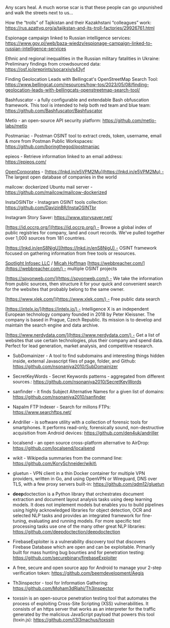 
Any scars heal. A much worse scar is that these people can go unpunished and walk the streets next to us...

How the “trolls” of Tajikistan and their Kazakhstani “colleagues” work: https://rus.azattyq.org/a/tajikstan-and-its-troll-factories/29926761.html

Espionage campaign linked to Russian intelligence services: https://www.gov.pl/web/baza-wiedzy/espionage-campaign-linked-to-russian-intelligence-services

Ethnic and regional inequalities in the Russian military fatalities in Ukraine: Preliminary findings from crowdsourced data: https://osf.io/preprints/socarxiv/s43yf



Finding Geolocation Leads with Bellingcat's OpenStreetMap Search Tool: https://www.bellingcat.com/resources/how-tos/2023/05/08/finding-geolocation-leads-with-bellingcats-openstreetmap-search-tool/

Bashfuscator - a fully configurable and extendable Bash obfuscation framework. This tool is intended to help both red team and blue team: https://github.com/Bashfuscator/Bashfuscator

Metlo - an open-source API security platform: https://github.com/metlo-labs/metlo

Postmaniac - Postman OSINT tool to extract creds, token, username, email & more from Postman Public Workspaces: https://github.com/boringthegod/postmaniac

epieos - Retrieve information linked to an email address: https://epieos.com/

[OpenCorporates](https://www.linkedin.com/company/opencorporates/) - [https://lnkd.in/e5VPM2Mu](https://lnkd.in/e5VPM2Mu) - The largest open database of companies in the world  

mailcow: dockerized Ubuntu mail server - https://github.com/mailcow/mailcow-dockerized

InstaOSINTbr - Instagram OSINT tools collection: https://github.com/DavizinBR/InstaOSINTbr

Instagram Story Saver: https://www.storysaver.net/

[https://id.occrp.org/](https://id.occrp.org/) - Browse a global index of public registries for company, land and court records. We've pulled together over 1,000 sources from 181 countries.  
  
[https://lnkd.in/enS8NigU](https://lnkd.in/enS8NigU) - OSINT framework focused on gathering information from free tools or resources.  
  
[Spotlight Infosec LLC](https://www.linkedin.com/company/spotlight-infosec-llc/) / [Micah Hoffman](https://www.linkedin.com/in/ACoAAACv17YBho-5eWyZGAhfB60BlqVi4p5HEp4) [https://webbreacher.com/](https://webbreacher.com/) - multiple OSINT projects  
  
[https://spyonweb.com/](https://spyonweb.com/) - We take the information from public sources, then structure it for your quick and convenient search for the websites that probably belong to the same owner.  
  
[https://www.xlek.com/](https://www.xlek.com/) - Free public data search  
  
[https://intelx.io/](https://intelx.io/) - Intelligence X is an independent European technology company founded in 2018 by Peter Kleissner. The company is based in Prague, Czech Republic. Its mission is to develop and maintain the search engine and data archive.  
  
[https://www.nerdydata.com/](https://www.nerdydata.com/) - Get a list of websites that use certain technologies, plus their company and spend data.  
Perfect for lead generation, market analysis, and competitive research.


- SubDomainizer - A tool to find subdomains and interesting things hidden inside, external Javascript files of page, folder, and Github: https://github.com/nsonaniya2010/SubDomainizer

- SecretKeyWords - Secret Keywords patterns - aggregated from different sources.: https://github.com/nsonaniya2010/SecretKeyWords

- sanfinder - it finds Subject Alternative Names for a given list of domains: https://github.com/nsonaniya2010/sanfinder

- Napalm FTP Indexer - Search for millons FTPs: https://www.searchftps.net/

- Andriller - is software utility with a collection of forensic tools for smartphones. It performs read-only, forensically sound, non-destructive acquisition from Android devices: https://github.com/den4uk/andriller

- localsend - an open source cross-platform alternative to AirDrop: https://github.com/localsend/localsend

- wikit - Wikipedia summaries from the command line: https://github.com/KorySchneider/wikit\

- gluetun - VPN client in a thin Docker container for multiple VPN providers, written in Go, and using OpenVPN or Wireguard, DNS over TLS, with a few proxy servers built-in: https://github.com/qdm12/gluetun

- **deep**doctection is a Python library that orchestrates document extraction and document layout analysis tasks using deep learning models. It does not implement models but enables you to build pipelines using highly acknowledged libraries for object detection, OCR and selected NLP tasks and provides an integrated framework for fine-tuning, evaluating and running models. For more specific text processing tasks use one of the many other great NLP libraries: https://github.com/deepdoctection/deepdoctection

- FirebaseExploiter is a vulnerability discovery tool that discovers Firebase Database which are open and can be exploitable. Primarily built for mass hunting bug bounties and for penetration testing: https://github.com/securebinary/firebaseExploiter

- A free, secure and open source app for Android to manage your 2-step verification token: https://github.com/beemdevelopment/Aegis

- Th3inspector - tool for Information Gathering: https://github.com/Moham3dRiahi/Th3inspector

- toxssin is an open-source penetration testing tool that automates the process of exploiting Cross-Site Scripting (XSS) vulnerabilities. It consists of an https server that works as an interpreter for the traffic generated by the malicious JavaScript payload that powers this tool (toxin.js): https://github.com/t3l3machus/toxssin